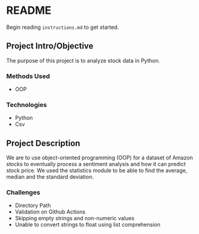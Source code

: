 # README

Begin reading `instructions.md` to get started.

## Project Intro/Objective
The purpose of this project is to analyze stock data in Python. 

### Methods Used
* OOP

### Technologies
* Python
* Csv


## Project Description
We are to use object-oriented programming (OOP) for a dataset of Amazon stocks to eventually process a sentiment analysis and how it can predict stock price. We used the statistics module to be able to find the average, median and the standard deviation.

### Challenges 
* Directory Path
* Validation on Github Actions
* Skipping empty strings and non-numeric values
* Unable to convert strings to float using list comprehension 
